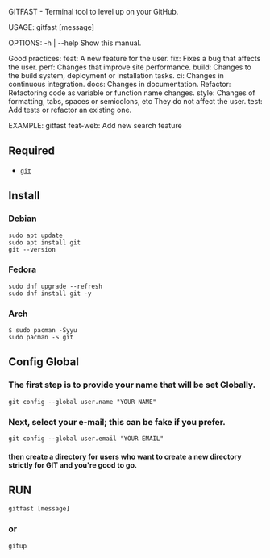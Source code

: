 GITFAST - Terminal tool to level up on your GitHub.

USAGE:
   gitfast [message]

OPTIONS:
   -h | --help     Show this manual.

Good practices:
feat: A new feature for the user.
fix: Fixes a bug that affects the user.
perf: Changes that improve site performance.
build: Changes to the build system, deployment or installation tasks.
ci: Changes in continuous integration.
docs: Changes in documentation.
Refactor: Refactoring code as variable or function name changes.
style: Changes of formatting, tabs, spaces or semicolons, etc They do not affect the user.
test: Add tests or refactor an existing one.

EXAMPLE:
gitfast feat-web: Add new search feature



## Required 

* [`git`](https://github.com/git/git)



## Install 

### Debian
```
sudo apt update
sudo apt install git
git --version
```

### Fedora
```
sudo dnf upgrade --refresh
sudo dnf install git -y
```

### Arch
```
$ sudo pacman -Syyu
sudo pacman -S git
```



## Config Global
### The first step is to provide your name that will be set Globally.
```
git config --global user.name "YOUR NAME"
```
### Next, select your e-mail; this can be fake if you prefer.
```
git config --global user.email "YOUR EMAIL"
```
#### then create a directory for users who want to create a new directory strictly for GIT and you're good to go.



## RUN
```
gitfast [message]
```

### or
```
gitup
```

